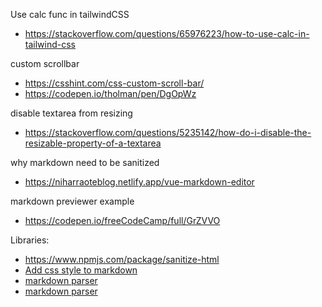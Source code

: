 Use calc func in tailwindCSS

-   https://stackoverflow.com/questions/65976223/how-to-use-calc-in-tailwind-css

custom scrollbar

-   https://csshint.com/css-custom-scroll-bar/
-   https://codepen.io/tholman/pen/DgOpWz

disable textarea from resizing

-   https://stackoverflow.com/questions/5235142/how-do-i-disable-the-resizable-property-of-a-textarea

why markdown need to be sanitized

-   https://niharraoteblog.netlify.app/vue-markdown-editor

markdown previewer example

-   https://codepen.io/freeCodeCamp/full/GrZVVO

Libraries:

-   https://www.npmjs.com/package/sanitize-html
-   [Add css style to markdown](https://github.com/sindresorhus/github-markdown-css)
-   [markdown parser](https://github.com/markedjs/marked)
-   [markdown parser](https://www.npmjs.com/package/marked?utm_source=cdnjs&utm_medium=cdnjs_link&utm_campaign=cdnjs_library)
